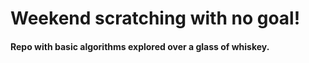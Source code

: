 # Weekend scratching with no goal! 
#### Repo with basic algorithms explored over a glass of whiskey.
